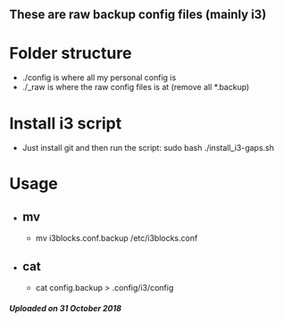 ## These are raw backup config files (mainly i3)

# Folder structure
- ./config is where all my personal config is
- ./_raw is where the raw config files is at (remove all *.backup)

# Install i3 script
- Just install git and then run the script: sudo bash ./install_i3-gaps.sh

# Usage
- ## mv
    - mv i3blocks.conf.backup /etc/i3blocks.conf
- ## cat
    - cat config.backup > .config/i3/config

##### Uploaded on 31 October 2018
